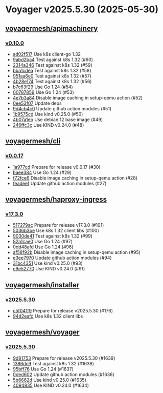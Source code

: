 # Voyager v2025.5.30 (2025-05-30)


## [voyagermesh/apimachinery](https://github.com/voyagermesh/apimachinery)

### [v0.10.0](https://github.com/voyagermesh/apimachinery/releases/tag/v0.10.0)

- [ad02f517](https://github.com/voyagermesh/apimachinery/commit/ad02f517e) Use k8s client-go 1.32
- [9abd2ba4](https://github.com/voyagermesh/apimachinery/commit/9abd2ba44) Test against k8s 1.32 (#60)
- [2314a346](https://github.com/voyagermesh/apimachinery/commit/2314a3462) Test against k8s 1.32 (#59)
- [bba1cdea](https://github.com/voyagermesh/apimachinery/commit/bba1cdea3) Test against k8s 1.32 (#58)
- [951aa6e0](https://github.com/voyagermesh/apimachinery/commit/951aa6e01) Test against k8s 1.32 (#57)
- [4b28e174](https://github.com/voyagermesh/apimachinery/commit/4b28e174b) Test against k8s 1.32 (#56)
- [b7c63f29](https://github.com/voyagermesh/apimachinery/commit/b7c63f298) Use Go 1.24 (#54)
- [00787859](https://github.com/voyagermesh/apimachinery/commit/007878597) Use Go 1.24 (#53)
- [4e7b3a84](https://github.com/voyagermesh/apimachinery/commit/4e7b3a84b) Disable image caching in setup-qemu action (#52)
- [0ee53f07](https://github.com/voyagermesh/apimachinery/commit/0ee53f073) Update deps
- [9d4cb4c0](https://github.com/voyagermesh/apimachinery/commit/9d4cb4c0c) Update github action modules (#51)
- [1b9575cd](https://github.com/voyagermesh/apimachinery/commit/1b9575cd1) Use kind v0.25.0 (#50)
- [4b07a1eb](https://github.com/voyagermesh/apimachinery/commit/4b07a1eb6) Use debian:12 base image (#49)
- [246ffc3c](https://github.com/voyagermesh/apimachinery/commit/246ffc3cf) Use KIND v0.24.0 (#48)



## [voyagermesh/cli](https://github.com/voyagermesh/cli)

### [v0.0.17](https://github.com/voyagermesh/cli/releases/tag/v0.0.17)

- [1a977cd](https://github.com/voyagermesh/cli/commit/1a977cd) Prepare for release v0.0.17 (#30)
- [baee384](https://github.com/voyagermesh/cli/commit/baee384) Use Go 1.24 (#29)
- [f72fce6](https://github.com/voyagermesh/cli/commit/f72fce6) Disable image caching in setup-qemu action (#28)
- [feadeef](https://github.com/voyagermesh/cli/commit/feadeef) Update github action modules (#27)



## [voyagermesh/haproxy-ingress](https://github.com/voyagermesh/haproxy-ingress)

### [v17.3.0](https://github.com/voyagermesh/haproxy-ingress/releases/tag/v17.3.0)

- [517279ac](https://github.com/voyagermesh/haproxy-ingress/commit/517279ac2) Prepare for release v17.3.0 (#101)
- [5036b3be](https://github.com/voyagermesh/haproxy-ingress/commit/5036b3bee) Use k8s 1.32 client libs (#100)
- [9030de41](https://github.com/voyagermesh/haproxy-ingress/commit/9030de410) Test against k8s 1.32 (#99)
- [82a1cae0](https://github.com/voyagermesh/haproxy-ingress/commit/82a1cae0a) Use Go 1.24 (#97)
- [0dd48afd](https://github.com/voyagermesh/haproxy-ingress/commit/0dd48afd9) Use Go 1.24 (#96)
- [af58f92b](https://github.com/voyagermesh/haproxy-ingress/commit/af58f92b0) Disable image caching in setup-qemu action (#95)
- [e3ee7970](https://github.com/voyagermesh/haproxy-ingress/commit/e3ee7970a) Update github action modules (#94)
- [31bc4351](https://github.com/voyagermesh/haproxy-ingress/commit/31bc43511) Use kind v0.25.0 (#93)
- [e9e52770](https://github.com/voyagermesh/haproxy-ingress/commit/e9e527700) Use KIND v0.24.0 (#91)



## [voyagermesh/installer](https://github.com/voyagermesh/installer)

### [v2025.5.30](https://github.com/voyagermesh/installer/releases/tag/v2025.5.30)

- [c5f041f9](https://github.com/voyagermesh/installer/commit/c5f041f9) Prepare for release v2025.5.30 (#176)
- [94d2eafd](https://github.com/voyagermesh/installer/commit/94d2eafd) Use k8s 1.32 client libs



## [voyagermesh/voyager](https://github.com/voyagermesh/voyager)

### [v2025.5.30](https://github.com/voyagermesh/voyager/releases/tag/v2025.5.30)

- [9d81753](https://github.com/voyagermesh/voyager/commit/9d81753) Prepare for release v2025.5.30 (#1639)
- [1386dc9](https://github.com/voyagermesh/voyager/commit/1386dc9) Test against k8s 1.32 (#1638)
- [95bff76](https://github.com/voyagermesh/voyager/commit/95bff76) Use Go 1.24 (#1637)
- [0ded602](https://github.com/voyagermesh/voyager/commit/0ded602) Update github action modules (#1636)
- [5b6662d](https://github.com/voyagermesh/voyager/commit/5b6662d) Use kind v0.25.0 (#1635)
- [4094835](https://github.com/voyagermesh/voyager/commit/4094835) Use KIND v0.24.0 (#1634)



